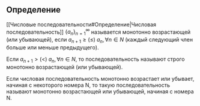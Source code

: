 ## Определение
[[Числовые последовательности#Определение|Числовая последовательность]] $\{a_n\}^{∞}_{n=1}$ называется монотонно возрастающей (или убывающей), если $a_{n+1} \ge (\le)\ a_n, \forall n ∈ N$ (каждый следующий член больше или меньше предыдущего).

Если $a_{n+1} > (<)\ a_n, \forall n ∈ N$, то последовательность называют строго монотонно возрастающей (или убывающей).

Если числовая последовательность монотонно возрастает или убывает, начиная с некоторого номера N, то такую последовательность называют монотонно возрастающей или убывающей, начиная с номера N.